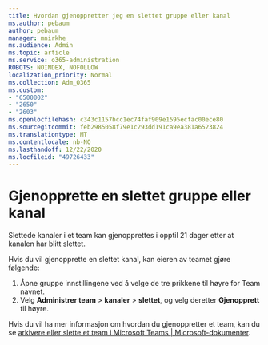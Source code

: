 ```yaml
---
title: Hvordan gjenoppretter jeg en slettet gruppe eller kanal
ms.author: pebaum
author: pebaum
manager: mnirkhe
ms.audience: Admin
ms.topic: article
ms.service: o365-administration
ROBOTS: NOINDEX, NOFOLLOW
localization_priority: Normal
ms.collection: Adm_O365
ms.custom:
- "6500002"
- "2650"
- "2603"
ms.openlocfilehash: c343c1157bcc1ec74faf909e1595ecfac00ece80
ms.sourcegitcommit: feb2985058f79e1c293dd191ca9ea381a6523824
ms.translationtype: MT
ms.contentlocale: nb-NO
ms.lasthandoff: 12/22/2020
ms.locfileid: "49726433"
---
```

# <a name="how-to-restore-a-deleted-team-or-channel"></a>Gjenopprette en slettet gruppe eller kanal

Slettede kanaler i et team kan gjenopprettes i opptil 21 dager etter at kanalen har blitt slettet.

Hvis du vil gjenopprette en slettet kanal, kan eieren av teamet gjøre følgende:

1. Åpne gruppe innstillingene ved å velge de tre prikkene til høyre for Team navnet.
2. Velg **Administrer team**  >  **kanaler**  >  **slettet**, og velg deretter **Gjenopprett** til høyre.

Hvis du vil ha mer informasjon om hvordan du gjenoppretter et team, kan du se [arkivere eller slette et team i Microsoft Teams | Microsoft-dokumenter](https://docs.microsoft.com/microsoftteams/archive-or-delete-a-team#restore-a-deleted-team).
